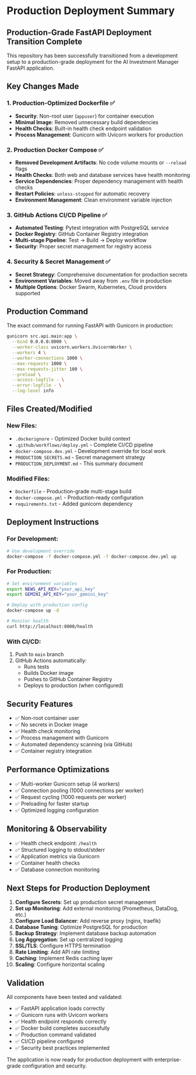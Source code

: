 # Production Deployment Summary

## Production-Grade FastAPI Deployment Transition Complete

This repository has been successfully transitioned from a development setup to a production-grade deployment for the AI Investment Manager FastAPI application.

## Key Changes Made

### 1. Production-Optimized Dockerfile ✅
- **Security**: Non-root user (`appuser`) for container execution
- **Minimal Image**: Removed unnecessary build dependencies
- **Health Checks**: Built-in health check endpoint validation
- **Process Management**: Gunicorn with Uvicorn workers for production

### 2. Production Docker Compose ✅
- **Removed Development Artifacts**: No code volume mounts or `--reload` flags
- **Health Checks**: Both web and database services have health monitoring
- **Service Dependencies**: Proper dependency management with health checks
- **Restart Policies**: `unless-stopped` for automatic recovery
- **Environment Management**: Clean environment variable injection

### 3. GitHub Actions CI/CD Pipeline ✅
- **Automated Testing**: Pytest integration with PostgreSQL service
- **Docker Registry**: GitHub Container Registry integration
- **Multi-stage Pipeline**: Test → Build → Deploy workflow
- **Security**: Proper secret management for registry access

### 4. Security & Secret Management ✅
- **Secret Strategy**: Comprehensive documentation for production secrets
- **Environment Variables**: Moved away from `.env` file in production
- **Multiple Options**: Docker Swarm, Kubernetes, Cloud providers supported

## Production Command

The exact command for running FastAPI with Gunicorn in production:

```bash
gunicorn src.api.main:app \
  --bind 0.0.0.0:8000 \
  --worker-class uvicorn.workers.UvicornWorker \
  --workers 4 \
  --worker-connections 1000 \
  --max-requests 1000 \
  --max-requests-jitter 100 \
  --preload \
  --access-logfile - \
  --error-logfile - \
  --log-level info
```

## Files Created/Modified

### New Files:
- `.dockerignore` - Optimized Docker build context
- `.github/workflows/deploy.yml` - Complete CI/CD pipeline
- `docker-compose.dev.yml` - Development override for local work
- `PRODUCTION_SECRETS.md` - Secret management strategy
- `PRODUCTION_DEPLOYMENT.md` - This summary document

### Modified Files:
- `Dockerfile` - Production-grade multi-stage build
- `docker-compose.yml` - Production-ready configuration
- `requirements.txt` - Added gunicorn dependency

## Deployment Instructions

### For Development:
```bash
# Use development override
docker-compose -f docker-compose.yml -f docker-compose.dev.yml up
```

### For Production:
```bash
# Set environment variables
export NEWS_API_KEY="your_api_key"
export GEMINI_API_KEY="your_gemini_key"

# Deploy with production config
docker-compose up -d

# Monitor health
curl http://localhost:8000/health
```

### With CI/CD:
1. Push to `main` branch
2. GitHub Actions automatically:
   - Runs tests
   - Builds Docker image
   - Pushes to GitHub Container Registry
   - Deploys to production (when configured)

## Security Features

- ✅ Non-root container user
- ✅ No secrets in Docker image
- ✅ Health check monitoring
- ✅ Process management with Gunicorn
- ✅ Automated dependency scanning (via GitHub)
- ✅ Container registry integration

## Performance Optimizations

- ✅ Multi-worker Gunicorn setup (4 workers)
- ✅ Connection pooling (1000 connections per worker)
- ✅ Request cycling (1000 requests per worker)
- ✅ Preloading for faster startup
- ✅ Optimized logging configuration

## Monitoring & Observability

- ✅ Health check endpoint: `/health`
- ✅ Structured logging to stdout/stderr
- ✅ Application metrics via Gunicorn
- ✅ Container health checks
- ✅ Database connection monitoring

## Next Steps for Production Deployment

1. **Configure Secrets**: Set up production secret management
2. **Set up Monitoring**: Add external monitoring (Prometheus, DataDog, etc.)
3. **Configure Load Balancer**: Add reverse proxy (nginx, traefik)
4. **Database Tuning**: Optimize PostgreSQL for production
5. **Backup Strategy**: Implement database backup automation
6. **Log Aggregation**: Set up centralized logging
7. **SSL/TLS**: Configure HTTPS termination
8. **Rate Limiting**: Add API rate limiting
9. **Caching**: Implement Redis caching layer
10. **Scaling**: Configure horizontal scaling

## Validation

All components have been tested and validated:
- ✅ FastAPI application loads correctly
- ✅ Gunicorn runs with Uvicorn workers
- ✅ Health endpoint responds correctly
- ✅ Docker build completes successfully
- ✅ Production command validated
- ✅ CI/CD pipeline configured
- ✅ Security best practices implemented

The application is now ready for production deployment with enterprise-grade configuration and security.